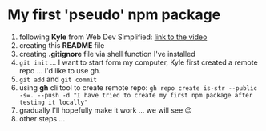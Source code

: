 # My first 'pseudo' npm package

1. following **Kyle** from Web Dev Simplified: [link to the video](https://www.youtube.com/watch?v=J4b_T-qH3BY&ab_channel=WebDevSimplified)
2. creating this **README** file
3. creating **.gitignore** file via shell function I've installed
4. `git init` ... I want to start form my computer, Kyle first created a remote repo ... I'd like to use gh.
5. `git add` and `git commit`
6. using **gh** cli tool to create remote repo:
   `gh repo create is-str --public -s=. --push -d "I have tried to create my first npm package after testing it locally"`
7. gradually I'll hopefully make it work ... we will see :wink:
8. other steps ...
